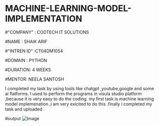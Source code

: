 # MACHINE-LEARNING-MODEL-IMPLEMENTATION

#"COMPANY" : CODTECH IT SOLUTIONS

#NAME : SHAIK ARIF

#"INTREN ID" :CT04DM1054

#DOMAIN : PYTHON

#DURATION: 4 WEEKS

#MENTOR: NEELA SANTOSH

I completed my task by using tools like chatgpt ,youtube,google and some ai flatforms. I used to perform the programs in visula studio platform ,because it is very easy to do the coding. my first task is machine learning model implemenation ,i am very exicited to do this .finally i completed my task and uploaded .

#output
![Image](https://github.com/user-attachments/assets/3319aa23-2058-4ee0-8c21-9706904d8ef9)
